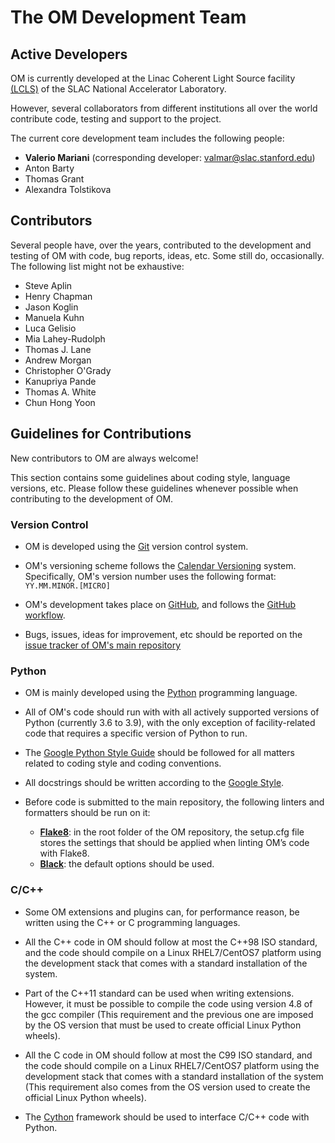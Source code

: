 # The OM Development Team

## Active Developers

OM is currently developed at the Linac Coherent Light Source facility
[(LCLS)](https://lcls.slac.stanford.edu) of the SLAC National Accelerator Laboratory.

However, several collaborators from different institutions all over the world
contribute code, testing and support to the project.

The current core development team includes the following people:

* **Valerio Mariani** (corresponding developer:
  [valmar@slac.stanford.edu](mailto:valmar@slac.stanford.edu))
* Anton Barty
* Thomas Grant
* Alexandra Tolstikova

## Contributors

Several people have, over the years, contributed to the development and testing of OM
with code, bug reports, ideas, etc. Some still do, occasionally. The following list
might not be exhaustive:

* Steve Aplin
* Henry Chapman
* Jason Koglin
* Manuela Kuhn
* Luca Gelisio
* Mia Lahey-Rudolph
* Thomas J. Lane
* Andrew Morgan
* Christopher O'Grady
* Kanupriya Pande
* Thomas A. White
* Chun Hong Yoon


## Guidelines for Contributions

New contributors to OM are always welcome!

This section contains some guidelines about coding style, language versions, etc.
Please follow these guidelines whenever possible when contributing to the development
of OM.

### Version Control

* OM is developed using the [Git](https://git-scm.com/) version control system.

* OM's versioning scheme follows the [Calendar Versioning](https://calver.org) system.
  Specifically, OM's version number uses the following format: `YY.MM.MINOR.[MICRO]`

* OM's development takes place on [GitHub](https://github.com), and follows the
  [GitHub workflow](https://guides.github.com/introduction/flow).

* Bugs, issues, ideas for improvement, etc should be reported on the
  [issue tracker of OM's main repository](https://github.com/omdevteam/om/issues)
  

### Python

* OM is mainly developed using the [Python](https://www.python.org) programming
  language.

* All of OM's code should run with with all actively supported versions of Python
  (currently 3.6 to 3.9), with the only exception of facility-related code that
  requires a specific version of Python to run.

* The [Google Python Style Guide](https://google.github.io/styleguide/pyguide.html)
  should be followed for all matters related to coding style and coding conventions.

* All docstrings should be written according to the
  [Google Style](https://sphinxcontrib-napoleon.readthedocs.io/en/latest/example_google.html).

* Before code is submitted to the main repository, the following linters and formatters
  should be run on it:

    * [**Flake8**](https://flake8.pycqa.org/en/latest/): in the root folder of the OM
      repository, the setup.cfg file stores the settings that should be applied when
      linting OM’s code with Flake8.
    * [**Black**](https://github.com/psf/black): the default options should be used.

### C/C++

* Some OM extensions and plugins can, for performance reason, be written using the
  C++ or C programming languages.

* All the C++ code in OM should follow at most the C++98 ISO standard, and the code
  should compile on a Linux RHEL7/CentOS7 platform using the development stack that
  comes with a standard installation of the system.

* Part of the C++11 standard can be used when writing extensions. However, it must be
  possible to compile the code using version 4.8 of the gcc compiler (This requirement
  and the previous one are imposed by the OS version that must be used to create
  official Linux Python wheels).

* All the C code in OM should follow at most the C99 ISO standard, and the code should
  compile on a Linux RHEL7/CentOS7 platform using the development stack that comes with
  a standard installation of the system (This requirement also comes from the OS
  version used to create the official Linux Python wheels).

* The [Cython](https://cython.org) framework should be used to interface C/C++ code
  with Python.

